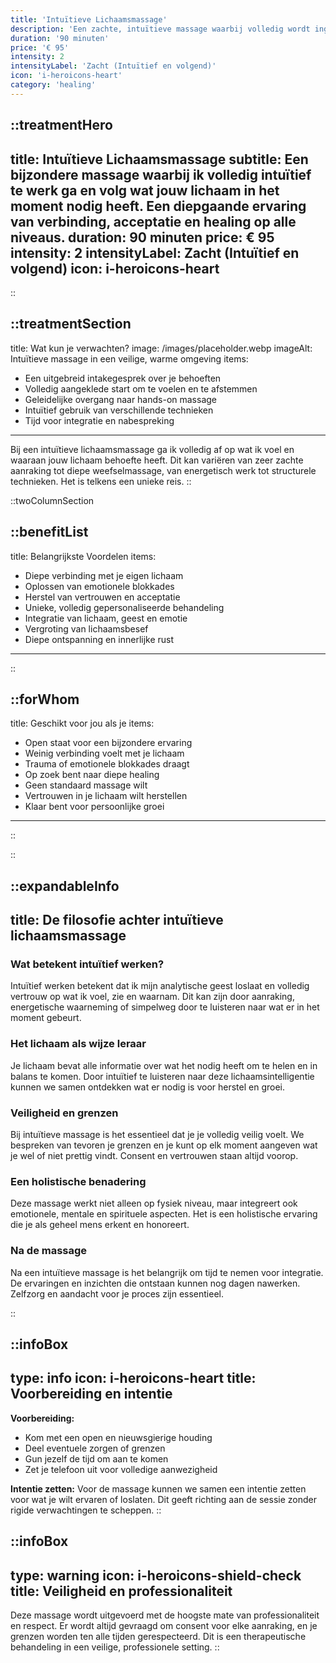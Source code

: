 ```yaml
---
title: 'Intuïtieve Lichaamsmassage'
description: 'Een zachte, intuïtieve massage waarbij volledig wordt ingespeeld op wat jouw lichaam op dat moment nodig heeft. Een unieke ervaring van diepe verbinding en ontspanning.'
duration: '90 minuten'
price: '€ 95'
intensity: 2
intensityLabel: 'Zacht (Intuïtief en volgend)'
icon: 'i-heroicons-heart'
category: 'healing'
---
```


::treatmentHero
---
title: Intuïtieve Lichaamsmassage
subtitle: Een bijzondere massage waarbij ik volledig intuïtief te werk ga en volg wat jouw lichaam in het moment nodig heeft. Een diepgaande ervaring van verbinding, acceptatie en healing op alle niveaus.
duration: 90 minuten
price: € 95
intensity: 2
intensityLabel: Zacht (Intuïtief en volgend)
icon: i-heroicons-heart
---
::

::treatmentSection
---
title: Wat kun je verwachten?
image: /images/placeholder.webp
imageAlt: Intuïtieve massage in een veilige, warme omgeving
items:
  - Een uitgebreid intakegesprek over je behoeften
  - Volledig aangeklede start om te voelen en te afstemmen
  - Geleidelijke overgang naar hands-on massage
  - Intuïtief gebruik van verschillende technieken
  - Tijd voor integratie en nabespreking
---

Bij een intuïtieve lichaamsmassage ga ik volledig af op wat ik voel en waaraan jouw lichaam behoefte heeft. Dit kan variëren van zeer zachte aanraking tot diepe weefselmassage, van energetisch werk tot structurele technieken. Het is telkens een unieke reis.
::

::twoColumnSection

::benefitList
---
title: Belangrijkste Voordelen
items:
  - Diepe verbinding met je eigen lichaam
  - Oplossen van emotionele blokkades
  - Herstel van vertrouwen en acceptatie
  - Unieke, volledig gepersonaliseerde behandeling
  - Integratie van lichaam, geest en emotie
  - Vergroting van lichaamsbesef
  - Diepe ontspanning en innerlijke rust
---
::

::forWhom
---
title: Geschikt voor jou als je
items:
  - Open staat voor een bijzondere ervaring
  - Weinig verbinding voelt met je lichaam
  - Trauma of emotionele blokkades draagt
  - Op zoek bent naar diepe healing
  - Geen standaard massage wilt
  - Vertrouwen in je lichaam wilt herstellen
  - Klaar bent voor persoonlijke groei
---
::

::


::expandableInfo
---
title: De filosofie achter intuïtieve lichaamsmassage
---

### Wat betekent intuïtief werken?

Intuïtief werken betekent dat ik mijn analytische geest loslaat en volledig vertrouw op wat ik voel, zie en waarnam. Dit kan zijn door aanraking, energetische waarneming of simpelweg door te luisteren naar wat er in het moment gebeurt.

### Het lichaam als wijze leraar

Je lichaam bevat alle informatie over wat het nodig heeft om te helen en in balans te komen. Door intuïtief te luisteren naar deze lichaamsintelligentie kunnen we samen ontdekken wat er nodig is voor herstel en groei.

### Veiligheid en grenzen

Bij intuïtieve massage is het essentieel dat je je volledig veilig voelt. We bespreken van tevoren je grenzen en je kunt op elk moment aangeven wat je wel of niet prettig vindt. Consent en vertrouwen staan altijd voorop.

### Een holistische benadering

Deze massage werkt niet alleen op fysiek niveau, maar integreert ook emotionele, mentale en spirituele aspecten. Het is een holistische ervaring die je als geheel mens erkent en honoreert.

### Na de massage

Na een intuïtieve massage is het belangrijk om tijd te nemen voor integratie. De ervaringen en inzichten die ontstaan kunnen nog dagen nawerken. Zelfzorg en aandacht voor je proces zijn essentieel.

::

::infoBox
---
type: info
icon: i-heroicons-heart
title: Voorbereiding en intentie
---

**Voorbereiding:**
- Kom met een open en nieuwsgierige houding
- Deel eventuele zorgen of grenzen
- Gun jezelf de tijd om aan te komen
- Zet je telefoon uit voor volledige aanwezigheid

**Intentie zetten:**
Voor de massage kunnen we samen een intentie zetten voor wat je wilt ervaren of loslaten. Dit geeft richting aan de sessie zonder rigide verwachtingen te scheppen.
::

::infoBox
---
type: warning
icon: i-heroicons-shield-check
title: Veiligheid en professionaliteit
---

Deze massage wordt uitgevoerd met de hoogste mate van professionaliteit en respect. Er wordt altijd gevraagd om consent voor elke aanraking, en je grenzen worden ten alle tijden gerespecteerd. Dit is een therapeutische behandeling in een veilige, professionele setting.
::
